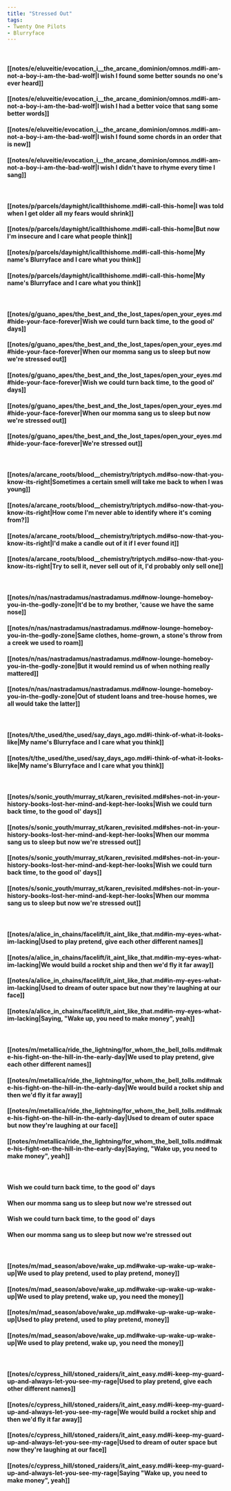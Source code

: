 ```yaml
---
title: "Stressed Out"
tags:
- Twenty One Pilots
- Blurryface
---
```

&nbsp;
#### [[notes/e/eluveitie/evocation_i__the_arcane_dominion/omnos.md#i-am-not-a-boy-i-am-the-bad-wolf|I wish I found some better sounds no one's ever heard]]
#### [[notes/e/eluveitie/evocation_i__the_arcane_dominion/omnos.md#i-am-not-a-boy-i-am-the-bad-wolf|I wish I had a better voice that sang some better words]]
#### [[notes/e/eluveitie/evocation_i__the_arcane_dominion/omnos.md#i-am-not-a-boy-i-am-the-bad-wolf|I wish I found some chords in an order that is new]]
#### [[notes/e/eluveitie/evocation_i__the_arcane_dominion/omnos.md#i-am-not-a-boy-i-am-the-bad-wolf|I wish I didn't have to rhyme every time I sang]]
&nbsp;
#### [[notes/p/parcels/day∕night/icallthishome.md#i-call-this-home|I was told when I get older all my fears would shrink]]
#### [[notes/p/parcels/day∕night/icallthishome.md#i-call-this-home|But now I'm insecure and I care what people think]]
#### [[notes/p/parcels/day∕night/icallthishome.md#i-call-this-home|My name's Blurryface and I care what you think]]
#### [[notes/p/parcels/day∕night/icallthishome.md#i-call-this-home|My name's Blurryface and I care what you think]]
&nbsp;
#### [[notes/g/guano_apes/the_best_and_the_lost_tapes/open_your_eyes.md#hide-your-face-forever|Wish we could turn back time, to the good ol' days]]
#### [[notes/g/guano_apes/the_best_and_the_lost_tapes/open_your_eyes.md#hide-your-face-forever|When our momma sang us to sleep but now we're stressed out]]
#### [[notes/g/guano_apes/the_best_and_the_lost_tapes/open_your_eyes.md#hide-your-face-forever|Wish we could turn back time, to the good ol' days]]
#### [[notes/g/guano_apes/the_best_and_the_lost_tapes/open_your_eyes.md#hide-your-face-forever|When our momma sang us to sleep but now we're stressed out]]
#### [[notes/g/guano_apes/the_best_and_the_lost_tapes/open_your_eyes.md#hide-your-face-forever|We're stressed out]]
&nbsp;
#### [[notes/a/arcane_roots/blood__chemistry/triptych.md#so-now-that-you-know-its-right|Sometimes a certain smell will take me back to when I was young]]
#### [[notes/a/arcane_roots/blood__chemistry/triptych.md#so-now-that-you-know-its-right|How come I'm never able to identify where it's coming from?]]
#### [[notes/a/arcane_roots/blood__chemistry/triptych.md#so-now-that-you-know-its-right|I'd make a candle out of it if I ever found it]]
#### [[notes/a/arcane_roots/blood__chemistry/triptych.md#so-now-that-you-know-its-right|Try to sell it, never sell out of it, I'd probably only sell one]]
&nbsp;
#### [[notes/n/nas/nastradamus/nastradamus.md#now-lounge-homeboy-you-in-the-godly-zone|It'd be to my brother, 'cause we have the same nose]]
#### [[notes/n/nas/nastradamus/nastradamus.md#now-lounge-homeboy-you-in-the-godly-zone|Same clothes, home-grown, a stone's throw from a creek we used to roam]]
#### [[notes/n/nas/nastradamus/nastradamus.md#now-lounge-homeboy-you-in-the-godly-zone|But it would remind us of when nothing really mattered]]
#### [[notes/n/nas/nastradamus/nastradamus.md#now-lounge-homeboy-you-in-the-godly-zone|Out of student loans and tree-house homes, we all would take the latter]]
&nbsp;
#### [[notes/t/the_used/the_used/say_days_ago.md#i-think-of-what-it-looks-like|My name's Blurryface and I care what you think]]
#### [[notes/t/the_used/the_used/say_days_ago.md#i-think-of-what-it-looks-like|My name's Blurryface and I care what you think]]
&nbsp;
#### [[notes/s/sonic_youth/murray_st/karen_revisited.md#shes-not-in-your-history-books-lost-her-mind-and-kept-her-looks|Wish we could turn back time, to the good ol' days]]
#### [[notes/s/sonic_youth/murray_st/karen_revisited.md#shes-not-in-your-history-books-lost-her-mind-and-kept-her-looks|When our momma sang us to sleep but now we're stressed out]]
#### [[notes/s/sonic_youth/murray_st/karen_revisited.md#shes-not-in-your-history-books-lost-her-mind-and-kept-her-looks|Wish we could turn back time, to the good ol' days]]
#### [[notes/s/sonic_youth/murray_st/karen_revisited.md#shes-not-in-your-history-books-lost-her-mind-and-kept-her-looks|When our momma sang us to sleep but now we're stressed out]]
&nbsp;
#### [[notes/a/alice_in_chains/facelift/it_aint_like_that.md#in-my-eyes-what-im-lacking|Used to play pretend, give each other different names]]
#### [[notes/a/alice_in_chains/facelift/it_aint_like_that.md#in-my-eyes-what-im-lacking|We would build a rocket ship and then we'd fly it far away]]
#### [[notes/a/alice_in_chains/facelift/it_aint_like_that.md#in-my-eyes-what-im-lacking|Used to dream of outer space but now they're laughing at our face]]
#### [[notes/a/alice_in_chains/facelift/it_aint_like_that.md#in-my-eyes-what-im-lacking|Saying, "Wake up, you need to make money", yeah]]
&nbsp;
#### [[notes/m/metallica/ride_the_lightning/for_whom_the_bell_tolls.md#make-his-fight-on-the-hill-in-the-early-day|We used to play pretend, give each other different names]]
#### [[notes/m/metallica/ride_the_lightning/for_whom_the_bell_tolls.md#make-his-fight-on-the-hill-in-the-early-day|We would build a rocket ship and then we'd fly it far away]]
#### [[notes/m/metallica/ride_the_lightning/for_whom_the_bell_tolls.md#make-his-fight-on-the-hill-in-the-early-day|Used to dream of outer space but now they're laughing at our face]]
#### [[notes/m/metallica/ride_the_lightning/for_whom_the_bell_tolls.md#make-his-fight-on-the-hill-in-the-early-day|Saying, "Wake up, you need to make money", yeah]]
&nbsp;
#### Wish we could turn back time, to the good ol' days
#### When our momma sang us to sleep but now we're stressed out
#### Wish we could turn back time, to the good ol' days
#### When our momma sang us to sleep but now we're stressed out
&nbsp;
#### [[notes/m/mad_season/above/wake_up.md#wake-up-wake-up-wake-up|We used to play pretend, used to play pretend, money]]
#### [[notes/m/mad_season/above/wake_up.md#wake-up-wake-up-wake-up|We used to play pretend, wake up, you need the money]]
#### [[notes/m/mad_season/above/wake_up.md#wake-up-wake-up-wake-up|Used to play pretend, used to play pretend, money]]
#### [[notes/m/mad_season/above/wake_up.md#wake-up-wake-up-wake-up|We used to play pretend, wake up, you need the money]]
&nbsp;
#### [[notes/c/cypress_hill/stoned_raiders/it_aint_easy.md#i-keep-my-guard-up-and-always-let-you-see-my-rage|Used to play pretend, give each other different names]]
#### [[notes/c/cypress_hill/stoned_raiders/it_aint_easy.md#i-keep-my-guard-up-and-always-let-you-see-my-rage|We would build a rocket ship and then we'd fly it far away]]
#### [[notes/c/cypress_hill/stoned_raiders/it_aint_easy.md#i-keep-my-guard-up-and-always-let-you-see-my-rage|Used to dream of outer space but now they're laughing at our face]]
#### [[notes/c/cypress_hill/stoned_raiders/it_aint_easy.md#i-keep-my-guard-up-and-always-let-you-see-my-rage|Saying "Wake up, you need to make money", yeah]]
